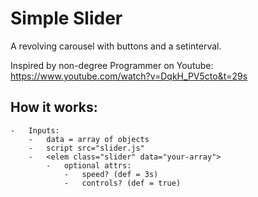 # Simple Slider

A revolving carousel with buttons and a setinterval.

Inspired by non-degree Programmer on Youtube: 
https://www.youtube.com/watch?v=DqkH_PV5cto&t=29s


## How it works:

	-	Inputs:
		-	data = array of objects
		-	script src="slider.js"
		-	<elem class="slider" data="your-array">
			-	optional attrs:
				-	speed? (def = 3s)
				-	controls? (def = true)